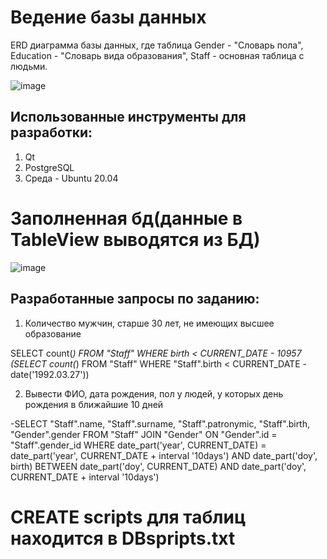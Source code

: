 # Ведение базы данных
ERD диаграмма базы данных, где таблица Gender - "Словарь пола", Education - "Словарь вида образования", Staff - основная таблица с людьми.


![image](https://sun9-86.userapi.com/s/v1/ig2/tk3y0qY4nLFgAQ1XOPAMmr-sJ-SybmEz5Aj8wYxj3XV9xYs7DA72_0_NRe2wVscd1N09asWUfk9gPC6HF2w1zZ86.jpg?size=530x509&quality=96&type=album)

## Использованные инструменты для разработки:

1. Qt
2. PostgreSQL
3. Среда - Ubuntu 20.04


# Заполненная бд(данные в TableView выводятся из БД)
![image](https://sun9-71.userapi.com/s/v1/ig2/nWx87Hi1NDoCp6VD7uBlu15kXf-Gg5CLYufTHtPjhr7VzNhh2V7RsMSrkZvgfgvgUB8teezbUNfrsUKt7BFwnYGY.jpg?size=799x556&quality=96&type=album?)

## Разработанные запросы по заданию:
1. Количество мужчин, старше 30 лет, не имеющих высшее образование


SELECT count(*) FROM "Staff" WHERE birth < CURRENT_DATE - 10957
(SELECT count(*) FROM "Staff" WHERE "Staff".birth < CURRENT_DATE - date('1992.03.27'))


2. Вывести ФИО, дата рождения, пол у людей, у которых день рождения в ближайшие 10 дней


-SELECT "Staff".name, "Staff".surname, "Staff".patronymic, "Staff".birth, "Gender".gender
FROM "Staff"
JOIN "Gender" ON "Gender".id = "Staff".gender_id
WHERE date_part('year', CURRENT_DATE) = date_part('year', CURRENT_DATE + interval '10days')
   AND date_part('doy', birth)
       BETWEEN date_part('doy', CURRENT_DATE) AND date_part('doy', CURRENT_DATE + interval '10days')
       
 # CREATE scripts для таблиц находится в DBspripts.txt

